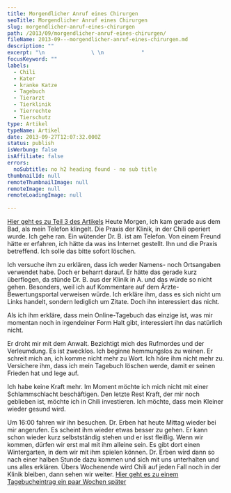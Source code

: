 ```yaml
---
title: Morgendlicher Anruf eines Chirurgen
seoTitle: Morgendlicher Anruf eines Chirurgen
slug: morgendlicher-anruf-eines-chirurgen
path: /2013/09/morgendlicher-anruf-eines-chirurgen/
fileName: 2013-09---morgendlicher-anruf-eines-chirurgen.md
description: ""
excerpt: "\n               \ \n            "
focusKeyword: ""
labels:
  - Chili
  - Kater
  - kranke Katze
  - Tagebuch
  - Tierarzt
  - Tierklinik
  - Tierrechte
  - Tierschutz
type: Artikel
typeName: Artikel
date: 2013-09-27T12:07:32.000Z
status: publish
isWerbung: false
isAffiliate: false
errors:
  noSubtitle: no h2 heading found - no sub title
thumbnailId: null
remoteThumbnailImage: null
remoteImage: null
remoteLoadingImage: null
  
---
```


[Hier geht es zu Teil 3 des Artikels](/2013/09/26/der-fall-des-chili-r/) Heute
Morgen, ich kam gerade aus dem Bad, als mein Telefon klingelt. Die Praxis der
Klinik, in der Chili operiert wurde. Ich gehe ran. Ein wütender Dr. B. ist am
Telefon. Von einem Freund hätte er erfahren, ich hätte da was ins Internet
gestellt. Ihn und die Praxis betreffend. Ich solle das bitte sofort löschen.

Ich versuche ihm zu erklären, dass ich weder Namens- noch Ortsangaben verwendet
habe. Doch er beharrt darauf. Er hätte das gerade kurz überflogen, da stünde Dr.
B. aus der Klinik in A. und das würde so nicht gehen. Besonders, weil ich auf
Kommentare auf dem Ärzte-Bewertungsportal verweisen würde. Ich erkläre ihm, dass
es sich nicht um Links handelt, sondern lediglich um Zitate. Doch ihn
interessiert das nicht.

Als ich ihm erkläre, dass mein Online-Tagebuch das einzige ist, was mir momentan
noch in irgendeiner Form Halt gibt, interessiert ihn das natürlich nicht.

Er droht mir mit dem Anwalt. Bezichtigt mich des Rufmordes und der Verleumdung.
Es ist zwecklos. Ich beginne hemmungslos zu weinen. Er schreit mich an, ich
komme nicht mehr zu Wort. Ich höre ihm nicht mehr zu. Versichere ihm, dass ich
mein Tagebuch löschen werde, damit er seinen Frieden hat und lege auf.

Ich habe keine Kraft mehr. Im Moment möchte ich mich nicht mit einer
Schlammschlacht beschäftigen. Den letzte Rest Kraft, der mir noch geblieben ist,
möchte ich in Chili investieren. Ich möchte, dass mein Kleiner wieder gesund
wird.

Um 16:00 fahren wir ihn besuchen. Dr. Erben hat heute Mittag wieder bei mir
angerufen. Es scheint ihm wieder etwas besser zu gehen. Er kann schon wieder
kurz selbstständig stehen und er isst fleißig. Wenn wir kommen, dürfen wir erst
mal mit ihm alleine sein. Es gibt dort einen Wintergarten, in dem wir mit ihm
spielen können. Dr. Erben wird dann so nach einer halben Stunde dazu kommen und
sich mit uns unterhalten und uns alles erklären. Übers Wochenende wird Chili auf
jeden Fall noch in der Klinik bleiben, dann sehen wir weiter.
[Hier geht es zu einem Tagebucheintrag ein paar Wochen später](/2013/10/17/dieser-song-ist-fur-dich-herbstliche-schreibblockade/)

  